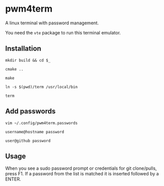 # pwm4term

A linux terminal with password management.

You need the `vte` package to run this terminal emulator.

## Installation

`mkdir build && cd $_`

`cmake ..`

`make`

`ln -s $(pwd)/term /usr/local/bin`

`term`


## Add passwords

`vim ~/.config/pwm4term.passwords`

```
username@hostname password

user@github password
```

## Usage

When you see a sudo password prompt or credentials for git clone/pulls, press F1. If a password from the list is matched it is inserted followed by a ENTER.
